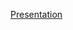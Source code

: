 [Presentation](https://docs.google.com/presentation/d/1NnTMRzS8e1NgxFC2CnqUyofMUBHKwr11H7YoJbyTYl4/edit?usp=sharing)
